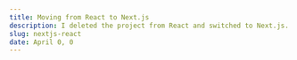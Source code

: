 ```yaml
---
title: Moving from React to Next.js
description: I deleted the project from React and switched to Next.js.
slug: nextjs-react
date: April 0, 0
---
```

